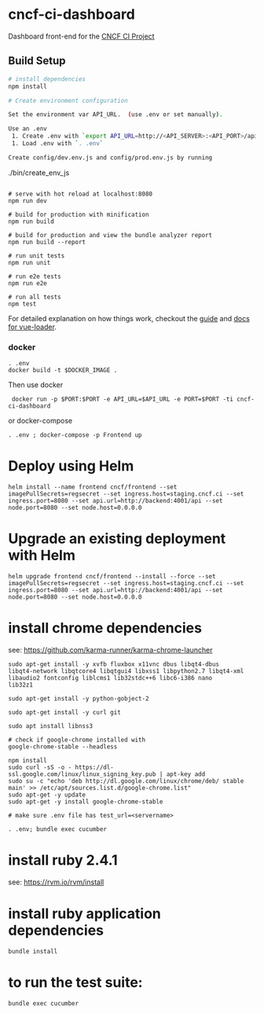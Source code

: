 # cncf-ci-dashboard

Dashboard front-end for the [CNCF CI Project](https://github.com/cncf/cross-cloud)

## Build Setup

``` bash
# install dependencies
npm install

# Create environment configuration 

Set the environment var API_URL.  (use .env or set manually).  

Use an .env
 1. Create .env with `export API_URL=http://<API_SERVER>:<API_PORT>/api"`
 1. Load .env with `. .env`

Create config/dev.env.js and config/prod.env.js by running
```
./bin/create_env_js
```

# serve with hot reload at localhost:8080
npm run dev

# build for production with minification
npm run build

# build for production and view the bundle analyzer report
npm run build --report

# run unit tests
npm run unit

# run e2e tests
npm run e2e

# run all tests
npm test
```

For detailed explanation on how things work, checkout the [guide](http://vuejs-templates.github.io/webpack/) and [docs for vue-loader](http://vuejs.github.io/vue-loader).

### docker

```
. .env
docker build -t $DOCKER_IMAGE .
```

Then use docker
```
 docker run -p $PORT:$PORT -e API_URL=$API_URL -e PORT=$PORT -ti cncf-ci-dashboard
```

or docker-compose

```
. .env ; docker-compose -p Frontend up 
```

# Deploy using Helm 
```
helm install --name frontend cncf/frontend --set imagePullSecrets=regsecret --set ingress.host=staging.cncf.ci --set ingress.port=8080 --set api.url=http://backend:4001/api --set node.port=8080 --set node.host=0.0.0.0
```

# Upgrade an existing deployment with Helm
```
helm upgrade frontend cncf/frontend --install --force --set imagePullSecrets=regsecret --set ingress.host=staging.cncf.ci --set ingress.port=8080 --set api.url=http://backend:4001/api --set node.port=8080 --set node.host=0.0.0.0
```

# install chrome dependencies
see: https://github.com/karma-runner/karma-chrome-launcher
```
sudo apt-get install -y xvfb fluxbox x11vnc dbus libqt4-dbus                                                                            
libqt4-network libqtcore4 libqtgui4 libxss1 libpython2.7 libqt4-xml                                                                     
libaudio2 fontconfig liblcms1 lib32stdc++6 libc6-i386 nano                                                                              
lib32z1                                                                                                                                 
                                                                                                                                        
sudo apt-get install -y python-gobject-2                                                                                                
                                                                                                                                        
sudo apt-get install -y curl git                                                                                                        

sudo apt install libnss3

# check if google-chrome installed with 
google-chrome-stable --headless
                                                                                                                                        
npm install                                                                                                                             
sudo curl -sS -o - https://dl-ssl.google.com/linux/linux_signing_key.pub | apt-key add
sudo su -c "echo 'deb http://dl.google.com/linux/chrome/deb/ stable main' >> /etc/apt/sources.list.d/google-chrome.list"
sudo apt-get -y update
sudo apt-get -y install google-chrome-stable

# make sure .env file has test_url=<servername>

. .env; bundle exec cucumber
```


# install ruby 2.4.1
see: https://rvm.io/rvm/install

# install ruby application dependencies
```
bundle install
```

# to run the test suite:
```
bundle exec cucumber
```



